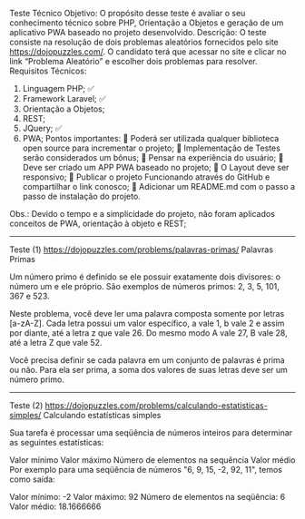 Teste Técnico
Objetivo:
O propósito desse teste é avaliar o seu conhecimento técnico sobre PHP, Orientação a Objetos
e geração de um aplicativo PWA baseado no projeto desenvolvido.
Descrição:
O teste consiste na resolução de dois problemas aleatórios fornecidos pelo site
https://dojopuzzles.com/. O candidato terá que acessar no site e clicar no link “Problema
Aleatório” e escolher dois problemas para resolver.
Requisitos Técnicos:
1. Linguagem PHP; ✅
2. Framework Laravel; ✅
3. Orientação a Objetos;
4. REST;
5. JQuery; ✅
6. PWA;
Pontos importantes:
 Poderá ser utilizada qualquer biblioteca open source para incrementar o projeto;
 Implementação de Testes serão considerados um bônus;
 Pensar na experiência do usuário;
 Deve ser criado um APP PWA baseado no projeto;
 O Layout deve ser responsivo;
 Publicar o projeto Funcionando através do GitHub e compartilhar o link conosco;
 Adicionar um README.md com o passo a passo de instalação do projeto.

Obs.: Devido o tempo e a simplicidade do projeto, não foram aplicados conceitos de PWA, orientação à objeto e REST;
_______________________________________________________________________________________________________________________

Teste (1) https://dojopuzzles.com/problems/palavras-primas/
Palavras Primas

Um número primo é definido se ele possuir exatamente dois divisores: o número um e ele próprio. São exemplos de números primos: 2, 3, 5, 101, 367 e 523.

Neste problema, você deve ler uma palavra composta somente por letras [a-zA-Z]. Cada letra possui um valor específico, a vale 1, b vale 2 e assim por diante, até a letra z que vale 26. Do mesmo modo A vale 27, B vale 28, até a letra Z que vale 52.

Você precisa definir se cada palavra em um conjunto de palavras é prima ou não. Para ela ser prima, a soma dos valores de suas letras deve ser um número primo.
_______________________________________________________________________________________________________________________

Teste (2) https://dojopuzzles.com/problems/calculando-estatisticas-simples/
Calculando estatísticas simples

Sua tarefa é processar uma seqüência de números inteiros para determinar as seguintes estatísticas:

Valor mínimo
Valor máximo
Número de elementos na sequência
Valor médio
Por exemplo para uma seqüência de números "6, 9, 15, -2, 92, 11", temos como saída:

Valor mínimo: -2
Valor máximo: 92
Número de elementos na seqüência: 6
Valor médio: 18.1666666